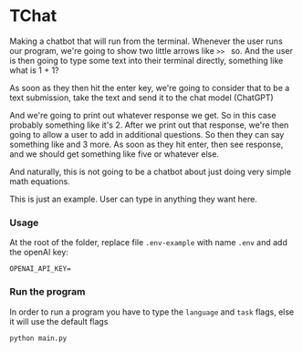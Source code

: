 # TChat

Making a chatbot that will run from the terminal. Whenever the user runs our program, we're going to show two little arrows like `>> ` so. 
And the user is then going to type some text into their terminal directly, something like what is 1 + 1?

As soon as they then hit the enter key, we're going to consider that to be a text submission, take the text and send it to the chat model (ChatGPT)

And we're going to print out whatever response we get. So in this case probably something like it's 2. 
After we print out that response, we're then going to allow a user to add in additional questions. So then they can say something like and 3 more. 
As soon as they hit enter, then see response, and we should get something like five or whatever else.

And naturally, this is not going to be a chatbot about just doing very simple math equations.

This is just an example. User can type in anything they want here.

### Usage

At the root of the folder, replace file `.env-example` with name `.env` and add the openAI key:

```OPENAI_API_KEY=```


### Run the program

In order to run a program you have to type the `language` and `task` flags, 
else it will use the default flags

```python main.py```

